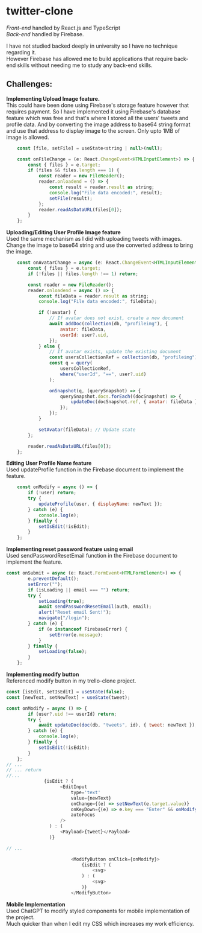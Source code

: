 # twitter-clone
_Front-end_ handled by React.js and TypeScript\
_Back-end_ handled by Firebase.

I have not studied backed deeply in university so I have no technique regarding it.\
However Firebase has allowed me to build applications that require back-end skills without needing me to study any back-end skills.


## Challenges:
__Implementing Upload Image feature.__\
This could have been done using Firebase's storage feature however that requires payment. 
So I have implemented it using Firebase's database feature which was free and that's where I stored all the users' tweets and profile data. 
And by converting the image address to base64 string format and use that address to display image to the screen.
Only upto 1MB of image is allowed.

```js
    const [file, setFile] = useState<string | null>(null);

    const onFileChange = (e: React.ChangeEvent<HTMLInputElement>) => {
        const { files } = e.target;
        if (files && files.length === 1) {
            const reader = new FileReader();
            reader.onloadend = () => {
                const result = reader.result as string;
                console.log("File data encoded:", result);
                setFile(result);
            };
            reader.readAsDataURL(files[0]);
        }
    };
```
__Uploading/Editing User Profile Image feature__\
Used the same mechanism as I did with uploading tweets with images.
Change the image to base64 string and use the converted address to bring the image.
```js
    const onAvatarChange = async (e: React.ChangeEvent<HTMLInputElement>) => {
        const { files } = e.target;
        if (!files || files.length !== 1) return;

        const reader = new FileReader();
        reader.onloadend = async () => {
            const fileData = reader.result as string;
            console.log("File data encoded:", fileData);

            if (!avatar) {
                // If avatar does not exist, create a new document
                await addDoc(collection(db, "profileimg"), {
                    avatar: fileData,
                    userId: user?.uid,
                });
            } else {
                // If avatar exists, update the existing document
                const usersCollectionRef = collection(db, "profileimg");
                const q = query(
                    usersCollectionRef,
                    where("userId", "==", user?.uid)
                );

                onSnapshot(q, (querySnapshot) => {
                    querySnapshot.docs.forEach((docSnapshot) => {
                        updateDoc(docSnapshot.ref, { avatar: fileData });
                    });
                });
            }

            setAvatar(fileData); // Update state
        };

        reader.readAsDataURL(files[0]);
    };

```

__Editing User Profile Name feature__\
Used updateProfile function in the Firebase document to implement the feature.
```js
    const onModify = async () => {
        if (!user) return;
        try {
            updateProfile(user, { displayName: newText });
        } catch (e) {
            console.log(e);
        } finally {
            setIsEdit(!isEdit);
        }
    };
```
__Implementing reset password feature using email__\
Used sendPasswordResetEmail function in the Firebase document to implement the feature.
```js
const onSubmit = async (e: React.FormEvent<HTMLFormElement>) => {
        e.preventDefault();
        setError("");
        if (isLoading || email === "") return;
        try {
            setLoading(true);
            await sendPasswordResetEmail(auth, email);
            alert("Reset email Sent!");
            navigate("/login");
        } catch (e) {
            if (e instanceof FirebaseError) {
                setError(e.message);
            }
        } finally {
            setLoading(false);
        }
    };
```
__Implementing modify button__\
Referenced modify button in my trello-clone project.
```js
const [isEdit, setIsEdit] = useState(false);
const [newText, setNewText] = useState(tweet);

const onModify = async () => {
        if (user?.uid !== userId) return;
        try {
            await updateDoc(doc(db, "tweets", id), { tweet: newText });
        } catch (e) {
            console.log(e);
        } finally {
            setIsEdit(!isEdit);
        }
    };
// ...
// ... return
//...
              {isEdit ? (
                    <EditInput
                        type='text'
                        value={newText}
                        onChange={(e) => setNewText(e.target.value)}
                        onKeyDown={(e) => e.key === "Enter" && onModify()} // Save on Enter key
                        autoFocus
                    />
                ) : (
                    <Payload>{tweet}</Payload>
                )}

// ...

                        <ModifyButton onClick={onModify}>
                            {isEdit ? (
                                <svg>
                            ) : (
                                <svg>
                            )}
                        </ModifyButton>
```

__Mobile Implementation__\
Used ChatGPT to modify styled components for mobile implementation of the project.\
Much quicker than when I edit my CSS which increases my work efficiency.

